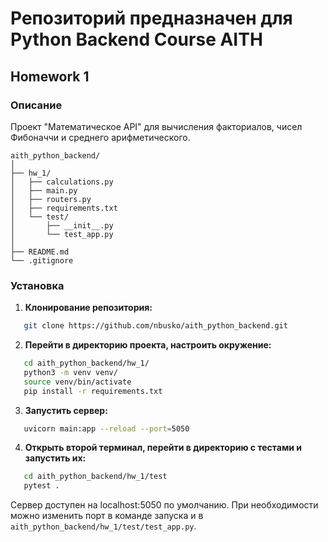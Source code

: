 # Репозиторий предназначен для Python Backend Course AITH

## Homework 1

### Описание
Проект "Математическое API" для вычисления факториалов, чисел Фибоначчи и среднего арифметического.
```text
aith_python_backend/
│
├── hw_1/
│   ├── calculations.py
│   ├── main.py
│   ├── routers.py
│   ├── requirements.txt
│   └── test/
│       ├── __init__.py
│       └── test_app.py
│
├── README.md
└── .gitignore
```

### Установка
1. **Клонирование репозитория:**
```bash
   git clone https://github.com/nbusko/aith_python_backend.git
```
2. **Перейти в директорию проекта, настроить окружение:**
```bash
   cd aith_python_backend/hw_1/
   python3 -m venv venv/
   source venv/bin/activate
   pip install -r requirements.txt
```
3. **Запустить сервер:**
```bash
   uvicorn main:app --reload --port=5050
```
4. **Открыть второй терминал, перейти в директорию с тестами и запустить их:**
```bash
   cd aith_python_backend/hw_1/test
   pytest .
```

Сервер доступен на localhost:5050 по умолчанию. При необходимости можно изменить порт в команде запуска и в `aith_python_backend/hw_1/test/test_app.py`.